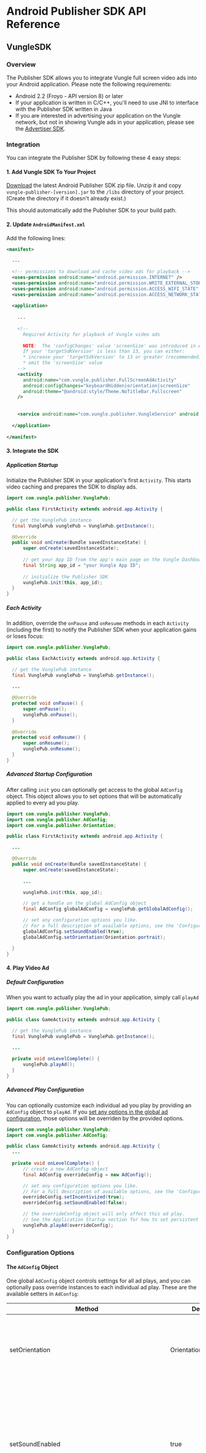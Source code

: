 # Android Publisher SDK API Reference

## VungleSDK

### Overview

The Publisher SDK allows you to integrate Vungle full screen video ads into your Android application. Please note the following requirements:
* Android 2.2 (Froyo - API version 8) or later
* If your application is written in C/C++, you'll need to use JNI to interface with the Publisher SDK written in Java
* If you are interested in advertising your application on the Vungle network, but not in showing Vungle ads in your application, please see the [Advertiser SDK](http://bd.vungle.com/dev/downloads).

### Integration

You can integrate the Publisher SDK by following these 4 easy steps:

#### 1. Add Vungle SDK To Your Project

[Download](http://bd.vungle.com/dev/android#download) the latest Android Publisher SDK zip file. Unzip it and copy `vungle-publisher-[version].jar` to the `/libs` directory of your project. (Create the directory if it doesn't already exist.)

This should automatically add the Publisher SDK to your build path.

#### 2. Update `AndroidManifest.xml`

Add the following lines:

```xml
<manifest>

  ...
  
  <!-- permissions to download and cache video ads for playback -->
  <uses-permission android:name="android.permission.INTERNET" />
  <uses-permission android:name="android.permission.WRITE_EXTERNAL_STORAGE" />
  <uses-permission android:name="android.permission.ACCESS_WIFI_STATE" />
  <uses-permission android:name="android.permission.ACCESS_NETWORK_STATE" />
  
  <application>
  
    ...
    
    <!--
      Required Activity for playback of Vungle video ads
      
      NOTE:  The 'configChanges' value 'screenSize' was introduced in Android 3.2 (API level 13).
      If your 'targetSdKVersion' is less than 13, you can either:
      * increase your 'targetSdkVersion' to 13 or greater (recommended)
      * omit the 'screenSize' value
    -->
    <activity
      android:name="com.vungle.publisher.FullScreenAdActivity"
      android:configChanges="keyboardHidden|orientation|screenSize"
      android:theme="@android:style/Theme.NoTitleBar.Fullscreen"
    />
    
    
    <service android:name="com.vungle.publisher.VungleService" android:exported="false"/>
    
  </application>
  
</manifest>
```

#### 3. Integrate the SDK

##### Application Startup

Initialize the Publisher SDK in your application's first `Activity`. This starts video caching and prepares the SDK to display ads.
```java
import com.vungle.publisher.VunglePub;

public class FirstActivity extends android.app.Activity {

  // get the VunglePub instance
  final VunglePub vunglePub = VunglePub.getInstance();

  @Override
  public void onCreate(Bundle savedInstanceState) {
      super.onCreate(savedInstanceState);
      
      // get your App ID from the app's main page on the Vungle Dashboard after setting up your app
      final String app_id = "your Vungle App ID";
      
      // initialize the Publisher SDK
      vunglePub.init(this, app_id);
  }
}
```

##### Each Activity

In addition, override the `onPause` and `onResume` methods in each `Activity` (including the first) to notify the Publisher SDK when your application gains or loses focus:
```java
import com.vungle.publisher.VunglePub;

public class EachActivity extends android.app.Activity {

  // get the VunglePub instance
  final VunglePub vunglePub = VunglePub.getInstance();

  ...
  
  @Override
  protected void onPause() {
      super.onPause();
      vunglePub.onPause();
  }
  
  @Override
  protected void onResume() {
      super.onResume();
      vunglePub.onResume();
  }
}
```

<a name="advancedStartupConfig"></a>
##### Advanced Startup Configuration

After calling `init` you can optionally get access to the global `AdConfig` object. This object allows you to set options that will be automatically applied to every ad you play.
```java
import com.vungle.publisher.VunglePub;
import com.vungle.publisher.AdConfig;
import com.vungle.publisher.Orientation;

public class FirstActivity extends android.app.Activity {

  ...

  @Override
  public void onCreate(Bundle savedInstanceState) {
      super.onCreate(savedInstanceState);
      
      ...

      vunglePub.init(this, app_id);

      // get a handle on the global AdConfig object
      final AdConfig globalAdConfig = vunglePub.getGlobalAdConfig();

      // set any configuration options you like. 
      // For a full description of available options, see the 'Configuration Options' section.
      globalAdConfig.setSoundEnabled(true);
      globalAdConfig.setOrientation(Orientation.portrait);

  }
}
```

#### 4. Play Video Ad

##### Default Configuration

When you want to actually play the ad in your application, simply call `playAd`
```java
import com.vungle.publisher.VunglePub;

public class GameActivity extends android.app.Activity {

  // get the VunglePub instance
  final VunglePub vunglePub = VunglePub.getInstance();

  ...
  
  private void onLevelComplete() {
      vunglePub.playAd();
  }
}
```

##### Advanced Play Configuration

You can optionally customize each individual ad you play by providing an `AdConfig` object to `playAd`. If you [set any options in the global ad configuration](#advancedStartupConfig), those options will be overriden by the provided options.
```java
import com.vungle.publisher.VunglePub;
import com.vungle.publisher.AdConfig;

public class GameActivity extends android.app.Activity {
  ...
  
  private void onLevelComplete() {
  	  // create a new AdConfig object
  	  final AdConfig overrideConfig = new AdConfig();

  	  // set any configuration options you like. 
  	  // For a full description of available options, see the 'Configuration Options' section.
  	  overrideConfig.setIncentivized(true);
  	  overrideConfig.setSoundEnabled(false);

  	  // the overrideConfig object will only affect this ad play. 
  	  // See the Application Startup section for how to set persistent global configurations.
      vunglePub.playAd(overrideConfig);
  }
}
```

### Configuration Options

#### The `AdConfig` Object

One global `AdConfig` object controls settings for all ad plays, and you can optionally pass override instances to each individual ad play. These are the available setters in `AdConfig`:
<table>
	<thead>
		<tr>
			<th>Method</th>
			<th>Default</th>
			<th>Description</th>
		</tr>
	</thead>
	<tbody>
		<tr>
			<td>setOrientation</td>
			<td>Orientation.autoRotate</td>
			<td>Sets the orientation of the ad. Orientation options include portrait, landscape, or auto</td>
		</tr>
		<tr>
			<td>setSoundEnabled</td>
			<td>true</td>
			<td>Sets the starting sound state for the ad. If true, audio respects device volume and sound settings. If false, video begins muted but user may modify</td>
		</tr>
    <tr>
      <td>setBackButtonImmediatelyEnabled</td>
      <td>false</td>
      <td>Enables or disables the back button. If true the user can back out of the ad, otherwise they cannot</td>
    </tr>
    <tr>
      <td>setShowClose</td>
      <td>true</td>
      <td>Enables or disables the close button on the video ad. If false, the close button will never appear</td>
    </tr>
		<tr>
			<td>setIncentivized</td>
			<td>false</td>
			<td>Sets the incentivized mode. If true, user will be prompted with a confirmation dialog when attempting to skip the ad. If false, no confirmation is shown</td>
		</tr>
    <tr>
      <td>setIncentivizedUserId</td>
      <td>""</td>
      <td>Set the unique user id to be passed to your application to verify that this user should rewarded for watching an incentivized ad. N/A if ad is not incentivized.</td>
    </tr>
		<tr>
			<td>setIncentivizedCancelDialogTitle</td>
			<td>"Close video?"</td>
			<td>Sets the title of the confirmation dialog when skipping an incentivized ad. N/A if ad is not incentivized.</td>
		</tr>
		<tr>
			<td>setIncentivizedCancelDialogBodyText</td>
			<td>"Closing this video early will prevent you from earning your reward. Are you sure?"</td>
			<td>Sets the body of the confirmation dialog when skipping an incentivized ad. N/A if ad is not incentivized.</td>
		</tr>
		<tr>
			<td>setIncentivizedCancelDialogCloseButtonText</td>
			<td>"Close video"</td>
			<td>Sets the 'cancel button' text of the confirmation dialog when skipping an incentivized ad. N/A if ad is not incentivized.</td>
		</tr>
		<tr>
			<td>setIncentivizedCancelDialogKeepWatchingButtonText</td>
			<td>"Keep watching"</td>
			<td>Sets the 'keep watching button' text of the confirmation dialog when skipping an incentivized ad. N/A if ad is not incentivized.</td>
		</tr>
	</tbody>
</table>

#### The `EventListener` Interface
The Publisher SDK raises several events that you can handle programmatically by implementing `com.vungle.publisher.EventListener` and setting it in your `VunglePub` instance using `setEventListener`
```java
import com.vungle.publisher.EventListener;
...

public class FirstActivity extends android.app.Activity {
  ...

  private final EventListener vungleListener = new EventListener(){

    @Override
    public void onVungleView(int watchedMillis, int videoDurationMillis) {
        // Called each time a video completes      
    }

    @Override
    public void onVungleAdStart() {
        // Called before playing an ad
    }

    @Override
    public void onVungleAdEnd() {
        // Called when the user leaves the ad and control is returned to your application
    }

    @Override
    public void onVungleAdPrepared() {
        // Called when ad is downloaded and ready to be played
    }
    
  };

  @Override
  public void onCreate(Bundle savedInstanceState) {
      ...

      vunglePub.init(this, app_id);
      vunglePub.setEventListener(vungleListener);

  }
}
```

### Upgrading to the Latest Version

We try to make upgrading to the latest version as easy as possible. Simply replace your ```VunglePub.jar``` or ```vungle-publisher-[version].jar``` file with the latest version and recompile!

And if you're upgrading from a version prior to 1.3.x, don't forget to add the new [service](http://bd.vungle.com/dev/android#service) element to your manifest.

### Support

Hopefully, you found integrating the Publisher SDK to be easy. If you're having problems, or if you have feedback, please contact us at [tech-support@vungle.com](mailto:tech-support@vungle.com).